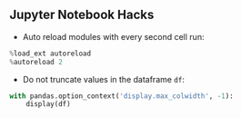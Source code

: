 ## Jupyter Notebook Hacks

* Auto reload modules with every second cell run:
```python
%load_ext autoreload
%autoreload 2
```

* Do not truncate values in the dataframe `df`:
```python
with pandas.option_context('display.max_colwidth', -1): 
    display(df)
```